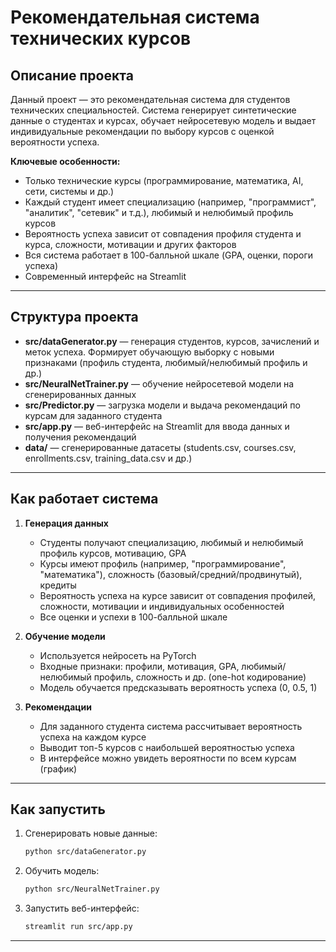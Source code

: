 # Рекомендательная система технических курсов

## Описание проекта

Данный проект — это рекомендательная система для студентов технических специальностей. Система генерирует синтетические данные о студентах и курсах, обучает нейросетевую модель и выдает индивидуальные рекомендации по выбору курсов с оценкой вероятности успеха.

**Ключевые особенности:**
- Только технические курсы (программирование, математика, AI, сети, системы и др.)
- Каждый студент имеет специализацию (например, "программист", "аналитик", "сетевик" и т.д.), любимый и нелюбимый профиль курсов
- Вероятность успеха зависит от совпадения профиля студента и курса, сложности, мотивации и других факторов
- Вся система работает в 100-балльной шкале (GPA, оценки, пороги успеха)
- Современный интерфейс на Streamlit

---

## Структура проекта

- **src/dataGenerator.py** — генерация студентов, курсов, зачислений и меток успеха. Формирует обучающую выборку с новыми признаками (профиль студента, любимый/нелюбимый профиль и др.)
- **src/NeuralNetTrainer.py** — обучение нейросетевой модели на сгенерированных данных
- **src/Predictor.py** — загрузка модели и выдача рекомендаций по курсам для заданного студента
- **src/app.py** — веб-интерфейс на Streamlit для ввода данных и получения рекомендаций
- **data/** — сгенерированные датасеты (students.csv, courses.csv, enrollments.csv, training_data.csv и др.)

---

## Как работает система

1. **Генерация данных**
   - Студенты получают специализацию, любимый и нелюбимый профиль курсов, мотивацию, GPA
   - Курсы имеют профиль (например, "программирование", "математика"), сложность (базовый/средний/продвинутый), кредиты
   - Вероятность успеха на курсе зависит от совпадения профилей, сложности, мотивации и индивидуальных особенностей
   - Все оценки и успехи в 100-балльной шкале

2. **Обучение модели**
   - Используется нейросеть на PyTorch
   - Входные признаки: профили, мотивация, GPA, любимый/нелюбимый профиль, сложность и др. (one-hot кодирование)
   - Модель обучается предсказывать вероятность успеха (0, 0.5, 1)

3. **Рекомендации**
   - Для заданного студента система рассчитывает вероятность успеха на каждом курсе
   - Выводит топ-5 курсов с наибольшей вероятностью успеха
   - В интерфейсе можно увидеть вероятности по всем курсам (график)

---

## Как запустить

1. Сгенерировать новые данные:
   ```bash
   python src/dataGenerator.py
   ```
2. Обучить модель:
   ```bash
   python src/NeuralNetTrainer.py
   ```
3. Запустить веб-интерфейс:
   ```bash
   streamlit run src/app.py
   ```

---
